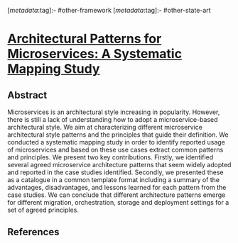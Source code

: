 <!-- deno-fmt-ignore-start -->

[_metadata_:tag]:- #other-framework
[_metadata_:tag]:- #other-state-art

<!-- deno-fmt-ignore-end -->

# [Architectural Patterns for Microservices: A Systematic Mapping Study](https://doi.org/10863/5599)

## Abstract

Microservices is an architectural style increasing in popularity. However, there
is still a lack of understanding how to adopt a microservice-based architectural
style. We aim at characterizing different microservice architectural style
patterns and the principles that guide their definition. We conducted a
systematic mapping study in order to identify reported usage of microservices
and based on these use cases extract common patterns and principles. We present
two key contributions. Firstly, we identified several agreed microservice
architecture patterns that seem widely adopted and reported in the case studies
identified. Secondly, we presented these as a catalogue in a common template
format including a summary of the advantages, disadvantages, and lessons learned
for each pattern from the case studies. We can conclude that different
architecture patterns emerge for different migration, orchestration, storage and
deployment settings for a set of agreed principles.

## References
